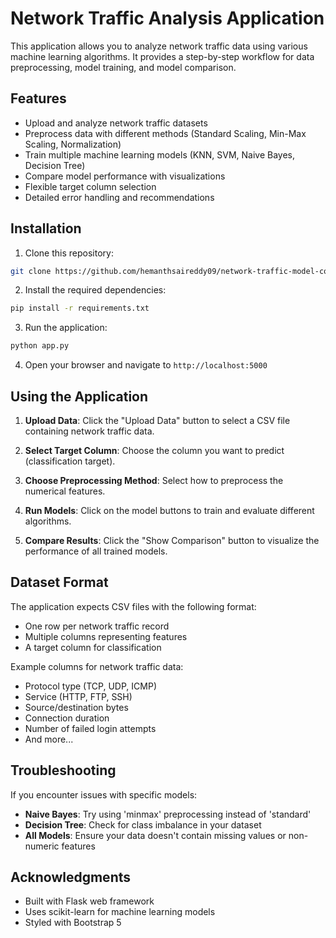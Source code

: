 # Network Traffic Analysis Application

This application allows you to analyze network traffic data using various machine learning algorithms. It provides a step-by-step workflow for data preprocessing, model training, and model comparison.

## Features

- Upload and analyze network traffic datasets
- Preprocess data with different methods (Standard Scaling, Min-Max Scaling, Normalization)
- Train multiple machine learning models (KNN, SVM, Naive Bayes, Decision Tree)
- Compare model performance with visualizations
- Flexible target column selection
- Detailed error handling and recommendations

## Installation

1. Clone this repository:
```bash
git clone https://github.com/hemanthsaireddy09/network-traffic-model-comparator.git
```

2. Install the required dependencies:
```bash
pip install -r requirements.txt
```

3. Run the application:
```bash
python app.py
```

4. Open your browser and navigate to `http://localhost:5000`



## Using the Application

1. **Upload Data**: Click the "Upload Data" button to select a CSV file containing network traffic data.

2. **Select Target Column**: Choose the column you want to predict (classification target).

3. **Choose Preprocessing Method**: Select how to preprocess the numerical features.

4. **Run Models**: Click on the model buttons to train and evaluate different algorithms.

5. **Compare Results**: Click the "Show Comparison" button to visualize the performance of all trained models.

## Dataset Format

The application expects CSV files with the following format:
- One row per network traffic record
- Multiple columns representing features
- A target column for classification

Example columns for network traffic data:
- Protocol type (TCP, UDP, ICMP)
- Service (HTTP, FTP, SSH)
- Source/destination bytes
- Connection duration
- Number of failed login attempts
- And more...

## Troubleshooting

If you encounter issues with specific models:

- **Naive Bayes**: Try using 'minmax' preprocessing instead of 'standard'
- **Decision Tree**: Check for class imbalance in your dataset
- **All Models**: Ensure your data doesn't contain missing values or non-numeric features


## Acknowledgments

- Built with Flask web framework
- Uses scikit-learn for machine learning models
- Styled with Bootstrap 5 
